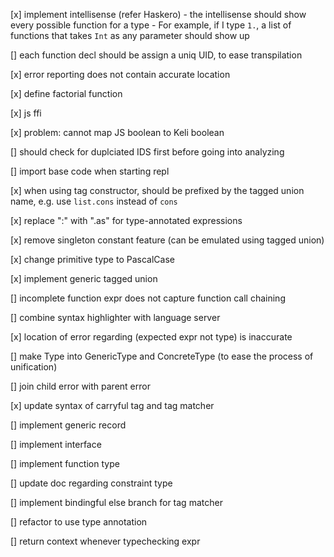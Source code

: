 [x] implement intellisense (refer Haskero)
    - the intellisense should show every possible function for a type
    - For example, if I type `1.`, a list of functions that takes `Int` as any parameter should show up


[] each function decl should be assign a uniq UID, to ease transpilation

[x] error reporting does not contain accurate location

[x] define factorial function

[x] js ffi

[x] problem: cannot map JS boolean to Keli boolean

[] should check for duplciated IDS first before going into analyzing

[] import base code when starting repl

[x] when using tag constructor, should be prefixed by the tagged union name, e.g. use `list.cons` instead of `cons`

[x] replace ":" with ".as" for type-annotated expressions

[x] remove singleton constant feature (can be emulated using tagged union)

[x] change primitive type to PascalCase

[x] implement generic tagged union

[] incomplete function expr does not capture function call chaining

[] combine syntax highlighter with language server

[x] location of error regarding (expected expr not type) is inaccurate

[] make Type into GenericType and ConcreteType (to ease the process of unification)

[] join child error with parent error

[x] update syntax of carryful tag and tag matcher

[] implement generic record

[] implement interface

[] implement function type

[] update doc regarding constraint type

[] implement bindingful else branch for tag matcher

[] refactor to use type annotation 

[] return context whenever typechecking expr